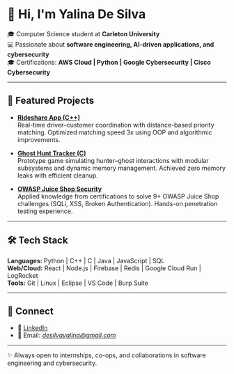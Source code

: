 # 👋 Hi, I'm Yalina De Silva  

🎓 Computer Science student at **Carleton University**  
💻 Passionate about **software engineering, AI-driven applications, and cybersecurity**  
🎓 Certifications: **AWS Cloud | Python | Google Cybersecurity | Cisco Cybersecurity**  

---

## 🔹 Featured Projects
- **[Rideshare App (C++)](https://github.com/yd-0413/Rideshare-APP-)**  
  Real-time driver–customer coordination with distance-based priority matching. Optimized matching speed 3x using OOP and algorithmic improvements.  

- **[Ghost Hunt Tracker (C)](https://github.com/yd-0413/Ghost-Hunt-Tracker-C-)**  
  Prototype game simulating hunter–ghost interactions with modular subsystems and dynamic memory management. Achieved zero memory leaks with efficient cleanup.  

- **[OWASP Juice Shop Security](https://github.com/yd-0413/owasp-juice-shop-security)**  
  Applied knowledge from certifications to solve 9+ OWASP Juice Shop challenges (SQLi, XSS, Broken Authentication). Hands-on penetration testing experience.  

---

## 🛠 Tech Stack
**Languages:** Python | C++ | C | Java | JavaScript | SQL  
**Web/Cloud:** React | Node.js | Firebase | Redis | Google Cloud Run | LogRocket  
**Tools:** Git | Linux | Eclipse | VS Code | Burp Suite  

---

## 🤝 Connect
- 💼 [LinkedIn](https://www.linkedin.com/in/yalina-de-silva-a78590241)  
- 📧 Email: *desilvayalina@gmail.com*  

---
✨ Always open to internships, co-ops, and collaborations in software engineering and cybersecurity.

